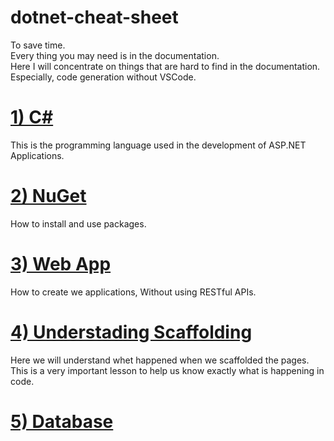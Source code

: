# dotnet-cheat-sheet


To save time.  
Every thing you may need is in the documentation.  
Here I will concentrate on things that are hard to 
find in the documentation.  
Especially, code generation without VSCode.  





<h1>
<a href="1_cs/README.md">1) C#</a>
</h1>

This is the programming language used in the development of 
ASP.NET Applications.





<h1>
<a href="2_nuget/README.md">2) NuGet</a>
</h1>
How to install and use packages.




<h1>
<a href="3_webapp/README.md">3) Web App</a>
</h1>
How to create we applications, Without using RESTful APIs.




<h1>
<a href="4_understading_scaffolding/README.md">
4) Understading Scaffolding</a>
</h1>
Here we will understand whet happened when we 
scaffolded the pages.  
This is a very important lesson to help us know 
exactly what is happening in code.





<h1>
<a href="5_database/README.md">
5) Database</a>
</h1>




